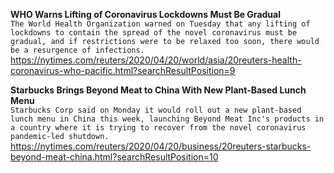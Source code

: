 **WHO Warns Lifting of Coronavirus Lockdowns Must Be Gradual**\
`The World Health Organization warned on Tuesday that any lifting of lockdowns to contain the spread of the novel coronavirus must be gradual, and if restrictions were to be relaxed too soon, there would be a resurgence of infections. `\
https://nytimes.com/reuters/2020/04/20/world/asia/20reuters-health-coronavirus-who-pacific.html?searchResultPosition=9

**Starbucks Brings Beyond Meat to China With New Plant-Based Lunch Menu**\
`Starbucks Corp said on Monday it would roll out a new plant-based lunch menu in China this week, launching Beyond Meat Inc's products in a country where it is trying to recover from the novel coronavirus pandemic-led shutdown.`\
https://nytimes.com/reuters/2020/04/20/business/20reuters-starbucks-beyond-meat-china.html?searchResultPosition=10

